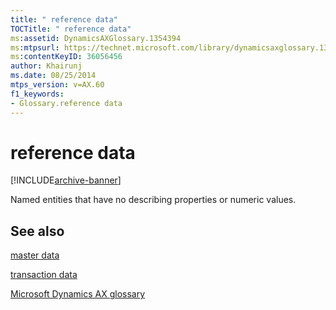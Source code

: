 ```yaml
---
title: " reference data"
TOCTitle: " reference data"
ms:assetid: DynamicsAXGlossary.1354394
ms:mtpsurl: https://technet.microsoft.com/library/dynamicsaxglossary.1354394(v=AX.60)
ms:contentKeyID: 36056456
author: Khairunj
ms.date: 08/25/2014
mtps_version: v=AX.60
f1_keywords:
- Glossary.reference data
---
```


# reference data


[!INCLUDE[archive-banner](includes/archive-banner.md)]

Named entities that have no describing properties or numeric values.

## See also

[master data](master-data.md)

[transaction data](transaction-data.md)

[Microsoft Dynamics AX glossary](glossary/microsoft-dynamics-ax-glossary.md)

  


